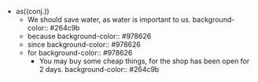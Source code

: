 - as((conj.))
	- We should save water, as water is important to us.
	  background-color:: #264c9b
	- because
	  background-color:: #978626
	- since
	  background-color:: #978626
	- for
	  background-color:: #978626
		- You may buy some cheap things, for the shop has been open for 2 days.
		  background-color:: #264c9b